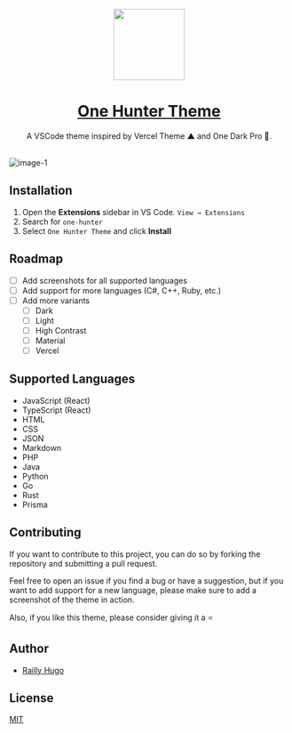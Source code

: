 <p align="center">
  <a href="#">
    <picture>
      <source media="(prefers-color-scheme: dark)" srcset="https://raw.githubusercontent.com/Railly/one-hunter-vscode/main/logo.png"/>
      <img src="https://raw.githubusercontent.com/Railly/one-hunter-vscode/main/logo.png" height="128"/>
    </picture>
    <h1 align="center">One Hunter Theme</h1>
  </a>
</p>

<p align="center">
A VSCode theme inspired by Vercel Theme ▲ and One Dark Pro 🎨.
  <br><br>
</p>

![image-1](https://raw.githubusercontent.com/Railly/one-hunter-vscode/main/screenshots/one-hunter-theme.png)

## Installation

1. Open the **Extensions** sidebar in VS Code. `View → Extensions`
2. Search for `one-hunter`
3. Select `One Hunter Theme` and click **Install**

## Roadmap

- [ ] Add screenshots for all supported languages
- [ ] Add support for more languages (C#, C++, Ruby, etc.)
- [ ] Add more variants
  - [ ] Dark
  - [ ] Light
  - [ ] High Contrast
  - [ ] Material
  - [ ] Vercel

## Supported Languages

- JavaScript (React)
- TypeScript (React)
- HTML
- CSS
- JSON
- Markdown
- PHP
- Java
- Python
- Go
- Rust
- Prisma

## Contributing

If you want to contribute to this project, you can do so by forking the repository and submitting a pull request.

Feel free to open an issue if you find a bug or have a suggestion, but if you want to add support for a new language, please make sure to add a screenshot of the theme in action.

Also, if you like this theme, please consider giving it a ⭐️

## Author

- [Railly Hugo](https://twitter.com/RaillyHugo)

## License

[MIT](https://github.com/Railly/one-hunter-vscode/blob/main/LICENSE)
